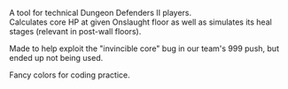 A tool for technical Dungeon Defenders II players.  
Calculates core HP at given Onslaught floor as well as simulates its heal stages (relevant in post-wall floors).  

Made to help exploit the "invincible core" bug in our team's 999 push, but ended up not being used.

Fancy colors for coding practice.  
